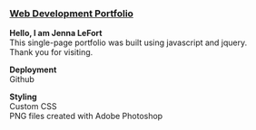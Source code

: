 ### [Web Development Portfolio](https://www.jennalefort.com/)

**Hello, I am Jenna LeFort**   
This single-page portfolio was built using javascript and jquery.   
Thank you for visiting.

**Deployment**   
Github

**Styling**   
Custom CSS  
PNG files created with Adobe Photoshop
